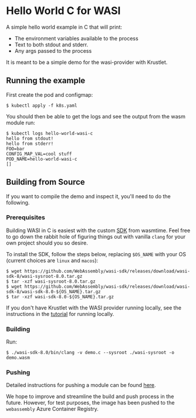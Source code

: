 # Hello World C for WASI

A simple hello world example in C that will print:
- The environment variables available to the process
- Text to both stdout and stderr.
- Any args passed to the process

It is meant to be a simple demo for the wasi-provider with Krustlet.

## Running the example

First create the pod and configmap:

```shell
$ kubectl apply -f k8s.yaml
```

You should then be able to get the logs and see the output from the wasm module
run:

```shell
$ kubectl logs hello-world-wasi-c
hello from stdout!
hello from stderr!
FOO=bar
CONFIG_MAP_VAL=cool stuff
POD_NAME=hello-world-wasi-c
[]
```

## Building from Source

If you want to compile the demo and inspect it, you'll need to do the following.

### Prerequisites

Building WASI in C is easiest with the custom [SDK](https://github.com/WebAssembly/wasi-sdk) from wasmtime. Feel free to
go down the rabbit hole of figuring things out with vanilla `clang` for your own project should you so desire.

To install the SDK, follow the steps below, replacing `$OS_NAME` with your OS (current choices are `linux` and `macos`):

```shell
$ wget https://github.com/WebAssembly/wasi-sdk/releases/download/wasi-sdk-8/wasi-sysroot-8.0.tar.gz
$ tar -xzf wasi-sysroot-8.0.tar.gz
$ wget https://github.com/WebAssembly/wasi-sdk/releases/download/wasi-sdk-8/wasi-sdk-8.0-${OS_NAME}.tar.gz
$ tar -xzf wasi-sdk-8.0-${OS_NAME}.tar.gz
```

If you don't have Krustlet with the WASI provider running locally, see the instructions in the
[tutorial](../../../docs/intro/tutorial03.md) for running locally.

### Building

Run:

```shell
$ ./wasi-sdk-8.0/bin/clang -v demo.c --sysroot ./wasi-sysroot -o demo.wasm
```

### Pushing

Detailed instructions for pushing a module can be found [here](../../../docs/intro/tutorial02.md).

We hope to improve and streamline the build and push process in the future. However, for test purposes, the image has
been pushed to the `webassembly` Azure Container Registry.
